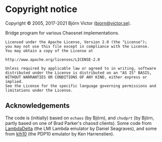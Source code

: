 # Copyright notice

Copyright © 2005, 2017-2021 Björn Victor (bjorn@victor.se).

Bridge program for various Chaosnet implementations.

    Licensed under the Apache License, Version 2.0 (the "License");
    you may not use this file except in compliance with the License.
    You may obtain a copy of the License at

	http://www.apache.org/licenses/LICENSE-2.0

    Unless required by applicable law or agreed to in writing, software
    distributed under the License is distributed on an "AS IS" BASIS,
    WITHOUT WARRANTIES OR CONDITIONS OF ANY KIND, either express or implied.
    See the License for the specific language governing permissions and
    limitations under the License.

## Acknowledgements

The code is (initially) based on `echaos` (by Björn), and `chudprt` (by Björn, partly based on one of Brad Parker's chaosd clients). Some code from [LambdaDelta](https://github.com/dseagrav/ld) (the LMI Lambda emulator by Daniel Seagraves), and some from [klh10](https://github.com/PDP-10/klh10) (the PDP10 emulator by Ken Harrenstien).
